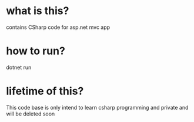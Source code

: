 # what is this?

contains CSharp code for asp.net mvc app

# how to run?

dotnet run

# lifetime of this?

This code base is only intend to learn csharp programming and private and will be deleted soon

